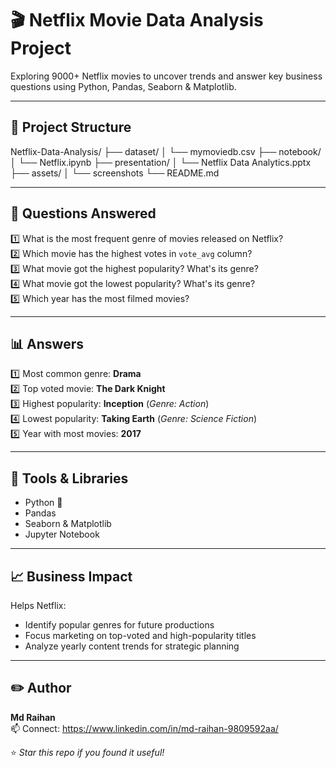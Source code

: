 # 🎬 Netflix Movie Data Analysis Project

Exploring 9000+ Netflix movies to uncover trends and answer key business questions using Python, Pandas, Seaborn & Matplotlib.

---

## 📂 Project Structure
Netflix-Data-Analysis/
├── dataset/
│ └── mymoviedb.csv
├── notebook/
│ └── Netflix.ipynb
├── presentation/
│ └── Netflix Data Analytics.pptx
├── assets/
│ └── screenshots
└── README.md

---

## 🚀 Questions Answered
1️⃣ What is the most frequent genre of movies released on Netflix?  
2️⃣ Which movie has the highest votes in `vote_avg` column?  
3️⃣ What movie got the highest popularity? What's its genre?  
4️⃣ What movie got the lowest popularity? What's its genre?  
5️⃣ Which year has the most filmed movies?

---

## 📊 Answers
1️⃣ Most common genre: **Drama**  
2️⃣ Top voted movie: **The Dark Knight**  
3️⃣ Highest popularity: **Inception** (*Genre: Action*)  
4️⃣ Lowest popularity: **Taking Earth** (*Genre: Science Fiction*)  
5️⃣ Year with most movies: **2017**

---

## 🔧 Tools & Libraries
- Python 🐍
- Pandas
- Seaborn & Matplotlib
- Jupyter Notebook

---

## 📈 Business Impact
Helps Netflix:
- Identify popular genres for future productions
- Focus marketing on top-voted and high-popularity titles
- Analyze yearly content trends for strategic planning

---

## ✏️ Author
**Md Raihan**  
📫 Connect: https://www.linkedin.com/in/md-raihan-9809592aa/

⭐️ *Star this repo if you found it useful!*
